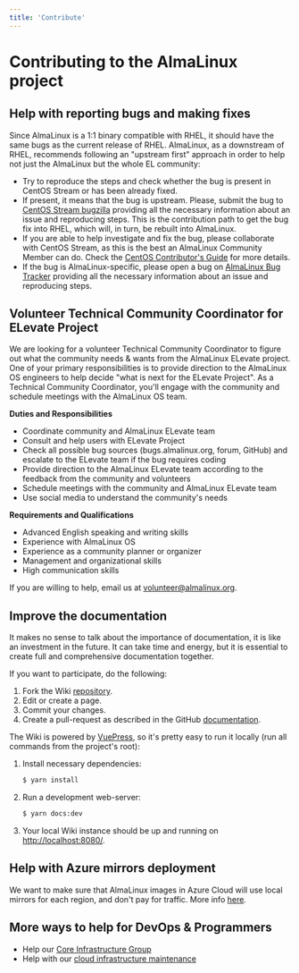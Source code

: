 ```yaml
---
title: 'Contribute'
---
```

# Contributing to the AlmaLinux project

## Help with reporting bugs and making fixes

Since AlmaLinux is a 1:1 binary compatible with RHEL, it should have the same bugs as the current release of RHEL. AlmaLinux, as a downstream of RHEL, recommends following an "upstream first" approach in order to help not just the AlmaLinux but the whole EL community:
* Try to reproduce the steps and check whether the bug is present in CentOS Stream or has been already fixed.
* If present, it means that the bug is upstream. Please, submit the bug to [CentOS Stream bugzilla](https://wiki.centos.org/ReportBugs) providing all the necessary information about an issue and reproducing steps. This is the contribution path to get the bug fix into RHEL, which will, in turn, be rebuilt into AlmaLinux.
* If you are able to help investigate and fix the bug, please collaborate with CentOS Stream, as this is the best an AlmaLinux Community Member can do. Check the [CentOS Contributor's Guide](https://docs.centos.org/en-US/stream-contrib/) for more details.
* If the bug is AlmaLinux-specific, please open a bug on [AlmaLinux Bug Tracker](https://bugs.almalinux.org/) providing all the necessary information about an issue and reproducing steps. 

## Volunteer Technical Community Coordinator for ELevate Project

We are looking for a volunteer Technical Community Coordinator to figure out what the community needs & wants from the AlmaLinux ELevate project. One of your primary responsibilities is to provide direction to the AlmaLinux OS engineers to help decide "what is next for the ELevate Project". As a Technical Community Coordinator, you'll engage with the community and schedule meetings with the AlmaLinux OS team.

**Duties and Responsibilities**
- Coordinate community and AlmaLinux ELevate team
- Consult and help users with ELevate Project
- Check all possible bug sources (bugs.almalinux.org, forum, GitHub) and escalate to the ELevate team if the bug requires coding
- Provide direction to the AlmaLinux ELevate team according to the feedback from the community and volunteers
- Schedule meetings with the community and AlmaLinux ELevate team
- Use social media to understand the community's needs

**Requirements and Qualifications**
- Advanced English speaking and writing skills
- Experience with AlmaLinux OS
- Experience as a community planner or organizer
- Management and organizational skills
- High communication skills

If you are willing to help, email us at [volunteer@almalinux.org](mailto:volunteer@almalinux.org).

## Improve the documentation

It makes no sense to talk about the importance of documentation, it is like
an investment in the future. It can take time and energy, but it is 
essential to create full and comprehensive documentation together.

If you want to participate, do the following:

1. Fork the Wiki [repository](https://github.com/AlmaLinux/wiki).
2. Edit or create a page.
3. Commit your changes.
4. Create a pull-request as described in the GitHub [documentation](https://docs.github.com/en/github/collaborating-with-issues-and-pull-requests/creating-a-pull-request).

The Wiki is powered by [VuePress](https://vuepress.vuejs.org/), so it's pretty
easy to run it locally (run all commands from the project's root):

1. Install necessary dependencies:
   ```sh
   $ yarn install
   ```
2. Run a development web-server:
   ```sh
   $ yarn docs:dev
   ```
3. Your local Wiki instance should be up and running on
   [http://localhost:8080/](http://localhost:8080/).


## Help with Azure mirrors deployment

We want to make sure that AlmaLinux images in Azure Cloud will use local mirrors for each region, and don't pay for traffic.
More info [here](/cloud/Azure).

## More ways to help for DevOps & Programmers
- Help our [Core Infrastructure Group](/sigs/Core.html#help-wanted)
- Help with our [cloud infrastructure maintenance](/sigs/Cloud.html#help-wanted)

